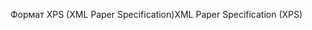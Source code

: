 <span data-ttu-id="9b901-101">Формат XPS (XML Paper Specification)</span><span class="sxs-lookup"><span data-stu-id="9b901-101">XML Paper Specification (XPS)</span></span>